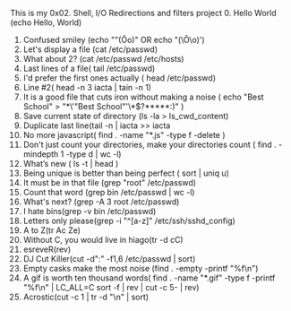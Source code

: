 This is my 0x02. Shell, I/O Redirections and filters project
0. Hello World (echo Hello, World)
1. Confused smiley (echo "\"(Ôo)" OR echo \"\(\Ô\o\)\')
2. Let's display a file (cat /etc/passwd)
3. What about 2? (cat /etc/passwd /etc/hosts)
4. Last lines of a file( tail /etc/passwd)
5. I'd prefer the first ones actually ( head /etc/passwd)
6. Line #2( head -n 3 iacta | tain -n 1)
7. It is a good file that cuts iron without making a noise ( echo "Best School" > "\*\\\'\"Best School\"\'\\\*$\?\*\*\*\*\*:)" )
8. Save current state of directory (ls -la > ls_cwd_content)
9. Duplicate last line(tail -n | iacta >> iacta
10. No more javascript( find . -name "*.js" -type f -delete )
11. Don't just count your directories, make your directories count ( find . -mindepth 1 -type d | wc -l)
12. What’s new ( ls -t | head )
13. Being unique is better than being perfect ( sort | uniq u)
14. It must be in that file (grep "root" /etc/passwd)
15. Count that word (grep bin /etc/passwd | wc -l)
16. What's next? (grep -A 3 root /etc/passwd)
17. I hate bins(grep -v bin /etc/passwd)
18. Letters only please(grep -i "^[a-z]" /etc/ssh/sshd_config)
19. A to Z(tr Ac Ze) 
20. Without C, you would live in hiago(tr -d cC)
21. esreveR(rev)
22. DJ Cut Killer(cut -d":" -f1,6 /etc/passwd | sort)
23. Empty casks make the most noise (find . -empty -printf "%f\n")
24. A gif is worth ten thousand words( find . -name "*.gif" -type f -printf "%f\n" | LC_ALL=C sort -f | rev | cut -c 5- | rev)
25. Acrostic(cut -c 1 | tr -d "\n" | sort)
